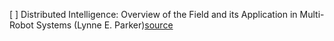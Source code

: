 [ ] Distributed Intelligence: Overview of the Field and its Application in Multi-Robot Systems (Lynne E. Parker)[source](http://citeseerx.ist.psu.edu/viewdoc/download?doi=10.1.1.482.8558&rep=rep1&type=pdf)
